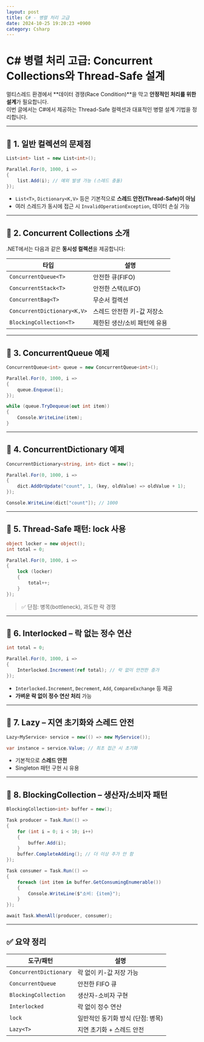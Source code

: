 ```yaml
---
layout: post
title: C# - 병렬 처리 고급
date: 2024-10-25 19:20:23 +0900
category: Csharp
---
```

# C# 병렬 처리 고급: Concurrent Collections와 Thread-Safe 설계

멀티스레드 환경에서 **데이터 경쟁(Race Condition)**을 막고 **안정적인 처리를 위한 설계**가 필요합니다.  
이번 글에서는 C#에서 제공하는 Thread-Safe 컬렉션과 대표적인 병렬 설계 기법을 정리합니다.

---

## 🔷 1. 일반 컬렉션의 문제점

```csharp
List<int> list = new List<int>();

Parallel.For(0, 1000, i =>
{
    list.Add(i); // 예외 발생 가능 (스레드 충돌)
});
```

- `List<T>`, `Dictionary<K,V>` 등은 기본적으로 **스레드 안전(Thread-Safe)이 아님**
- 여러 스레드가 동시에 접근 시 `InvalidOperationException`, 데이터 손실 가능

---

## 🔷 2. Concurrent Collections 소개

.NET에서는 다음과 같은 **동시성 컬렉션**을 제공합니다:

| 타입 | 설명 |
|------|------|
| `ConcurrentQueue<T>` | 안전한 큐(FIFO) |
| `ConcurrentStack<T>` | 안전한 스택(LIFO) |
| `ConcurrentBag<T>` | 무순서 컬렉션 |
| `ConcurrentDictionary<K,V>` | 스레드 안전한 키-값 저장소 |
| `BlockingCollection<T>` | 제한된 생산/소비 패턴에 유용 |

---

## 🔷 3. ConcurrentQueue 예제

```csharp
ConcurrentQueue<int> queue = new ConcurrentQueue<int>();

Parallel.For(0, 1000, i =>
{
    queue.Enqueue(i);
});

while (queue.TryDequeue(out int item))
{
    Console.WriteLine(item);
}
```

---

## 🔷 4. ConcurrentDictionary 예제

```csharp
ConcurrentDictionary<string, int> dict = new();

Parallel.For(0, 1000, i =>
{
    dict.AddOrUpdate("count", 1, (key, oldValue) => oldValue + 1);
});

Console.WriteLine(dict["count"]); // 1000
```

---

## 🔷 5. Thread-Safe 패턴: lock 사용

```csharp
object locker = new object();
int total = 0;

Parallel.For(0, 1000, i =>
{
    lock (locker)
    {
        total++;
    }
});
```

> ✅ 단점: 병목(bottleneck), 과도한 락 경쟁

---

## 🔷 6. Interlocked – 락 없는 정수 연산

```csharp
int total = 0;

Parallel.For(0, 1000, i =>
{
    Interlocked.Increment(ref total); // 락 없이 안전한 증가
});
```

- `Interlocked.Increment`, `Decrement`, `Add`, `CompareExchange` 등 제공
- **가벼운 락 없이 정수 연산 처리** 가능

---

## 🔷 7. Lazy<T> – 지연 초기화와 스레드 안전

```csharp
Lazy<MyService> service = new(() => new MyService());

var instance = service.Value; // 최초 접근 시 초기화
```

- 기본적으로 **스레드 안전**
- Singleton 패턴 구현 시 유용

---

## 🔷 8. BlockingCollection – 생산자/소비자 패턴

```csharp
BlockingCollection<int> buffer = new();

Task producer = Task.Run(() =>
{
    for (int i = 0; i < 10; i++)
    {
        buffer.Add(i);
    }
    buffer.CompleteAdding(); // 더 이상 추가 안 함
});

Task consumer = Task.Run(() =>
{
    foreach (int item in buffer.GetConsumingEnumerable())
    {
        Console.WriteLine($"소비: {item}");
    }
});

await Task.WhenAll(producer, consumer);
```

---

## ✅ 요약 정리

| 도구/패턴 | 설명 |
|-----------|------|
| `ConcurrentDictionary` | 락 없이 키-값 저장 가능 |
| `ConcurrentQueue` | 안전한 FIFO 큐 |
| `BlockingCollection` | 생산자-소비자 구현 |
| `Interlocked` | 락 없이 정수 연산 |
| `lock` | 일반적인 동기화 방식 (단점: 병목) |
| `Lazy<T>` | 지연 초기화 + 스레드 안전 |